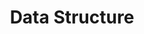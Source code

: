 ---
title: Data Structure
menu:
  sidebar:
    name: Data Structure
    identifier: data-structure
    parent: computer-science
    weight: 20
---